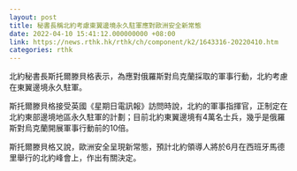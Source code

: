 ```yaml
---
layout: post
title: 秘書長稱北約考慮東翼邊境永久駐軍應對歐洲安全新常態
date: 2022-04-10 15:41:12.000000000 +08:00
link: https://news.rthk.hk/rthk/ch/component/k2/1643316-20220410.htm
categories: rthk
---
```


北約秘書長斯托爾滕貝格表示，為應對俄羅斯對烏克蘭採取的軍事行動，北約考慮在東翼邊境永久駐軍。

斯托爾滕貝格接受英國《星期日電訊報》訪問時說，北約的軍事指揮官，正制定在北約東部邊境地區永久駐軍的計劃；目前北約東翼邊境有4萬名士兵，幾乎是俄羅斯對烏克蘭開展軍事行動前的10倍。

斯托爾滕貝格又說，歐洲安全呈現新常態，預計北約領導人將於6月在西班牙馬德里舉行的北約峰會上，作出有關決定。
